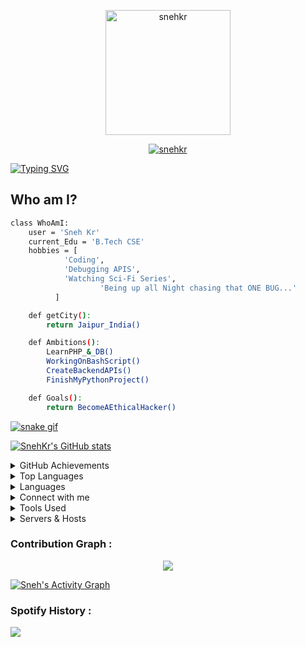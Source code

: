 <a href="https://snehkr.in">
<p align="center">
  <img src="https://drive.snehkr.workers.dev/0:/IMG/SNEH-LOGO.png" height="200px" alt="snehkr">
</p></a>

<a href="https://snehkr.in">
<p align="center">
  <img src="https://git-visitors.vercel.app/api/snehkr" alt="snehkr">
</p></a>

[![Typing SVG](https://readme-typing-svg.demolab.com?font=Lobster&size=25&pause=2000&color=23a2f1&center=true&width=1035&lines=A+PASSIONATE+BACKEND+DEVELOPER+FROM+INDIA)](https://github.com/snehkr)

## Who am I?

```bash
class WhoAmI:
 	user = 'Sneh Kr'
	current_Edu = 'B.Tech CSE'
	hobbies = [
		    'Coding',
		    'Debugging APIS',
		    'Watching Sci-Fi Series',
                    'Being up all Night chasing that ONE BUG...'
		  ]

	def getCity():
		return Jaipur_India()

	def Ambitions():
		LearnPHP_&_DB()
		WorkingOnBashScript()
		CreateBackendAPIs()
		FinishMyPythonProject()

	def Goals():
		return BecomeAEthicalHacker()


```

[![snake gif](https://drive.snehkr.workers.dev/0:/snehkr-grid-snake.svg)](https://snehkr.in)

[![SnehKr's GitHub stats](https://github-readme-stats.vercel.app/api?username=snehkr&theme=aura&count_private=true&show_icons=true&cache_seconds=900)](https://snehkr.in)

<details>
  <summary>GitHub Achievements</summary>
  <br/>
<p align="left"> <a href="https://github.com/snehkr"><img src="https://github-profile-trophy.vercel.app/?username=snehkr" alt="snehkr" /></a> </p>

</details>
<details>
    <summary>Top Languages</summary>
    <br/>

[![Top Langs](https://github-readme-stats.vercel.app/api/top-langs/?username=snehkr)](https://github.com/snehkr)

</details>

<details>
    <summary>Languages</summary>
    <br/>
<p align="left">

<a href="https://developer.android.com" target="_blank" rel="noreferrer"> <img src="https://developer.android.com/static/studio/images/new-studio-logo-1.png" alt="android" width="40" height="40"/> </a>
<a href="https://aws.amazon.com" target="_blank" rel="noreferrer"> <img src="https://upload.wikimedia.org/wikipedia/commons/thumb/1/1d/AmazonWebservices_Logo.svg/250px-AmazonWebservices_Logo.svg.png" alt="aws" width="120" height="40"/> </a>
<a href="https://www.gnu.org/software/bash/" target="_blank" rel="noreferrer"> <img src="https://upload.wikimedia.org/wikipedia/commons/thumb/4/4b/Bash_Logo_Colored.svg/250px-Bash_Logo_Colored.svg.png" alt="bash" width="40" height="40"/> </a>
<a href="https://getbootstrap.com" target="_blank" rel="noreferrer"> <img src="https://upload.wikimedia.org/wikipedia/commons/thumb/b/b2/Bootstrap_logo.svg/250px-Bootstrap_logo.svg.png" alt="bootstrap" width="50" height="40"/> </a>
<a href="https://www.cprogramming.com/" target="_blank" rel="noreferrer"> <img src="https://upload.wikimedia.org/wikipedia/commons/thumb/1/18/C_Programming_Language.svg/250px-C_Programming_Language.svg.png" alt="c" width="40" height="40"/> </a>
<a href="https://www.w3schools.com/cpp/" target="_blank" rel="noreferrer"> <img src="https://upload.wikimedia.org/wikipedia/commons/thumb/1/18/ISO_C%2B%2B_Logo.svg/250px-ISO_C%2B%2B_Logo.svg.png" alt="cplusplus" width="40" height="40"/> </a>
<a href="https://www.w3schools.com/css/" target="_blank" rel="noreferrer"> <img src="https://cdn.freebiesupply.com/logos/large/2x/css3-logo-png-transparent.png" alt="css3" width="40" height="40"/> </a>

</p>
</details>

<details>
    <summary>Connect with me</summary>
    <br/>
<p align="left">
<a href="https://codepen.io/snehkr" target="blank"><img align="center" src="https://blog.codepen.io/wp-content/uploads/2012/06/Button-Black-Large.png" alt="snehkr" height="40" width="40" /></a>
<a href="https://linkedin.com/in/snehkr" target="blank"><img align="center" src="https://upload.wikimedia.org/wikipedia/commons/thumb/f/f8/LinkedIn_icon_circle.svg/250px-LinkedIn_icon_circle.svg.png" alt="snehkr" height="40" width="40" /></a>
<a href="https://fb.com/krsneh" target="blank"><img align="center" src="https://seeklogo.com/images/F/facebook-icon-logo-819DD0A07B-seeklogo.com.png" alt="krsneh" height="40" width="40" /></a>
<a href="https://instagram.com/snehkr_" target="blank"><img align="center" src="https://png.pngtree.com/png-vector/20221018/ourmid/pngtree-instagram-icon-png-image_6315974.png" alt="snehkr_" height="40" width="40" /></a>
<a href="https://www.hackerrank.com/snehkr" target="blank"><img align="center" src="https://upload.wikimedia.org/wikipedia/commons/thumb/4/40/HackerRank_Icon-1000px.png/250px-HackerRank_Icon-1000px.png" alt="snehkr" height="40" width="40" /></a>
<a href="https://www.leetcode.com/snehkr" target="blank"><img align="center" src="https://cdn.iconscout.com/icon/free/png-256/free-leetcode-3521542-2944960.png" alt="snehkr" height="40" width="40" /></a>
<a href="https://www.hackerearth.com/@snehkr" target="blank"><img align="center" src="https://upload.wikimedia.org/wikipedia/commons/e/e8/HackerEarth_logo.png" alt="@snehkr" height="40" width="40" /></a>
</p>

</details>

<details>
    <summary>Tools Used</summary>
    <br/>
<p>
<a href="https://www.docker.com/" target="_blank" rel="noreferrer"> <img src="https://www.docker.com/wp-content/uploads/2022/03/Moby-logo.png" alt="docker" width="40" height="40"/> </a>
<a href="https://expressjs.com" target="_blank" rel="noreferrer"> <img src="https://aglowiditsolutions.com/wp-content/uploads/2018/12/ExpressJS.png" alt="express" width="40" height="40"/> </a>
<a href="https://firebase.google.com/" target="_blank" rel="noreferrer"> <img src="https://www.vectorlogo.zone/logos/firebase/firebase-icon.svg" alt="firebase" width="40" height="40"/> </a>
<a href="https://cloud.google.com" target="_blank" rel="noreferrer"> <img src="https://www.vectorlogo.zone/logos/google_cloud/google_cloud-icon.svg" alt="gcp" width="40" height="40"/> </a>
<a href="https://git-scm.com/" target="_blank" rel="noreferrer"> <img src="https://www.vectorlogo.zone/logos/git-scm/git-scm-icon.svg" alt="git" width="40" height="40"/> </a>
<a href="https://heroku.com" target="_blank" rel="noreferrer"> <img src="https://www.vectorlogo.zone/logos/heroku/heroku-icon.svg" alt="heroku" width="40" height="40"/> </a>
<a href="https://www.w3.org/html/" target="_blank" rel="noreferrer"> <img src="https://upload.wikimedia.org/wikipedia/commons/thumb/6/61/HTML5_logo_and_wordmark.svg/250px-HTML5_logo_and_wordmark.svg.png" alt="html5" width="40" height="40"/> </a>
<a href="https://developer.mozilla.org/en-US/docs/Web/JavaScript" target="_blank" rel="noreferrer"> <img src="https://upload.wikimedia.org/wikipedia/commons/thumb/6/6a/JavaScript-logo.png/250px-JavaScript-logo.png" alt="javascript" width="40" height="40"/> </a>
<a href="https://www.linux.org/" target="_blank" rel="noreferrer"> <img src="https://images.vexels.com/media/users/3/140692/isolated/lists/72d1f12edf758d24f5b6db73bac4f297-linux-logo.png" alt="linux" width="40" height="40"/> </a>

</p>
</details>

<details>
    <summary>Servers & Hosts</summary>
    <br/>
<p> 
<a href="https://www.mongodb.com/" target="_blank" rel="noreferrer"> <img src="https://cdn.icon-icons.com/icons2/2415/PNG/512/mongodb_original_wordmark_logo_icon_146425.png" alt="mongodb" width="40" height="40"/> </a> 
<a href="https://www.mysql.com/" target="_blank" rel="noreferrer"> <img src="https://upload.wikimedia.org/wikipedia/labs/8/8e/Mysql_logo.png" alt="mysql" width="60" height="40"/> </a> 
<a href="https://www.nginx.com" target="_blank" rel="noreferrer"> <img src="https://linuxscriptshub.com/wp-content/uploads/2017/04/Nginx-Logo.png" alt="nginx" width="40" height="40"/> </a> 
<a href="https://nodejs.org" target="_blank" rel="noreferrer"> <img src="https://static-00.iconduck.com/assets.00/node-js-icon-227x256-913nazt0.png" alt="nodejs" width="40" height="40"/> </a> 
<a href="https://www.photoshop.com/en" target="_blank" rel="noreferrer"> <img src="https://cdn-icons-png.flaticon.com/512/541/541586.png" alt="photoshop" width="40" height="40"/> </a> 
<a href="https://www.php.net" target="_blank" rel="noreferrer"> <img src="https://upload.wikimedia.org/wikipedia/commons/thumb/3/31/Webysther_20160423_-_Elephpant.svg/250px-Webysther_20160423_-_Elephpant.svg.png" alt="php" width="50" height="40"/> </a> 
<a href="https://www.python.org" target="_blank" rel="noreferrer"> <img src="https://cdn-icons-png.flaticon.com/512/919/919852.png" alt="python" width="40" height="40"/> </a> 
<a href="https://reactjs.org/" target="_blank" rel="noreferrer"> <img src="https://cdn-icons-png.flaticon.com/512/1183/1183672.png" alt="react" width="40" height="40"/> </a> 
<a href="https://reactnative.dev/" target="_blank" rel="noreferrer"> <img src="https://reactnative.dev/img/header_logo.svg" alt="reactnative" width="40" height="40"/> </a>
</p>
</details>

### Contribution Graph :

<p align="center">
  <a href="https://snehkr.in">
    <img src="https://github-readme-streak-stats-gold-sigma.vercel.app?user=snehkr&theme=gruvbox_duo&hide_border=true&date_format=M%20j%5B%2C%20Y%5D&fire=DD0000"/>
  </a>
</p>

<a href="https://snehkr.in">
<img alt="Sneh's Activity Graph" src="https://github-readme-activity-graph.vercel.app/graph?username=snehkr&bg_color=1F222E&color=F8D866&line=F85D7F&point=FFFFFF&hide_border=true" />
</a>

### Spotify History :

<div>
  <a href="https://snehkr.in">
    <img src="https://spotify-recently-played-readme.vercel.app/api?user=317asspxczfip34rkeedufpidgmu&width=500&count=5&unique=1"/>
  </a>
</div>

